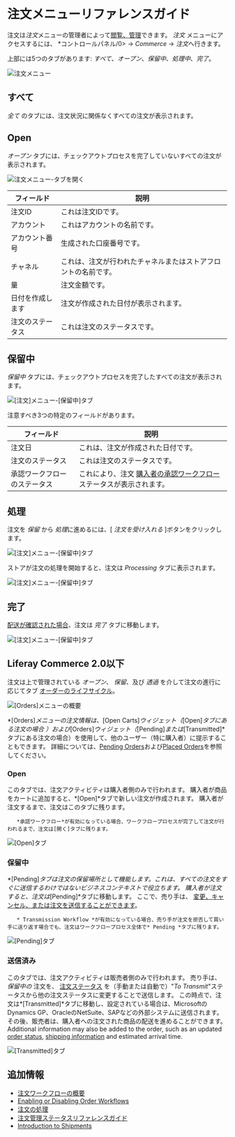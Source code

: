 # 注文メニューリファレンスガイド

注文は*注文*メニューの管理者によって[閲覧、管理](./processing-an-order.md)できます。 *注文* メニューにアクセスするには、 *コントロールパネル/0> → *Commerce* → *注文*へ行きます。</p>

上部には5つのタブがあります: *すべて*、*オープン*、*保留中*、*処理中*、*完了*。

![注文メニュー](./orders-menu-reference-guide/images/05.png)

## すべて

*全て* のタブには、注文状況に関係なくすべての注文が表示されます。

## Open

*オープン* タブには、チェックアウトプロセスを完了していないすべての注文が表示されます。

![注文メニュー-タブを開く](./orders-menu-reference-guide/images/07.png)

| フィールド    | 説明                              |
| -------- | ------------------------------- |
| 注文ID     | これは注文IDです。                      |
| アカウント    | これはアカウントの名前です。                  |
| アカウント番号  | 生成された口座番号です。                    |
| チャネル     | これは、注文が行われたチャネルまたはストアフロントの名前です。 |
| 量        | 注文金額です。                         |
| 日付を作成します | 注文が作成された日付が表示されます。              |
| 注文のステータス | これは注文のステータスです。                  |

## 保留中

*保留中* タブには、チェックアウトプロセスを完了したすべての注文が表示されます。

![[注文]メニュー-[保留中]タブ](./orders-menu-reference-guide/images/06.png)

注意すべき3つの特定のフィールドがあります。

| フィールド          | 説明                                                                                                 |
| -------------- | -------------------------------------------------------------------------------------------------- |
| 注文日            | これは、注文が作成された日付です。                                                                                  |
| 注文のステータス       | これは注文のステータスです。                                                                                     |
| 承認ワークフローのステータス | これにより、注文 [購入者の承認ワークフロー](../order-workflows/enabling-or-disabling-order-workflows.md) ステータスが表示されます。 |

## 処理

注文を *保留* から *処理*に進めるには、[ *注文を受け入れる* ]ボタンをクリックします。

![[注文]メニュー-[保留中]タブ](./orders-menu-reference-guide/images/10.png)

ストアが注文の処理を開始すると、注文は *Processing* タブに表示されます。

![[注文]メニュー-[保留中]タブ](./orders-menu-reference-guide/images/09.png)

## 完了

[配送が確認された場合](../shipments/introduction-to-shipments.md)、注文は *完了* タブに移動します。

![[注文]メニュー-[保留中]タブ](./orders-menu-reference-guide/images/08.png)

## Liferay Commerce 2.0以下

注文は上で管理されている *オープン*、 *保留*、及び *透過* を介して注文の進行に応じてタブ [オーダーのライフサイクル](./order-life-cycle.md)。

![[Orders]メニューの概要](./orders-menu-reference-guide/images/01.png "[Orders]メニューの概要")

*[Orders]*メニューの注文情報は、*[Open Carts]*ウィジェット（*[Open]*タブにある注文の場合 ）および*[Orders]*ウィジェット（*[Pending]*または*[Transmitted]*タブにある注文の場合）を使用して、他のユーザー（特に購入者）に提示することもできます。 詳細については、[Pending Orders](../../creating-store-content/commerce-storefront-pages/pending-orders.md)および[Placed Orders](../../creating-store-content/commerce-storefront-pages/placed-orders.md)を参照してください。

### Open

このタブでは、注文アクティビティは購入者側のみで行われます。 購入者が商品をカートに追加すると、*[Open]*タブで新しい注文が作成されます。 購入者が注文するまで、注文はこのタブに残ります。

``` note::
   *承認ワークフロー*が有効になっている場合、ワークフロープロセスが完了して注文が行われるまで、注文は[開く]タブに残ります。
```

![[Open]タブ](./orders-menu-reference-guide/images/02.png "[Open]タブ")

### 保留中

*[Pending]*タブは注文の保留場所として機能します。これは、すべての注文をすぐに送信するわけではないビジネスコンテキストで役立ちます。 購入者が注文すると、注文は*[Pending]*タブに移動します。 ここで、売り手は、 [変更、キャンセル、または注文を送信することができます](./processing-an-order.md#commerce-20-and-below)。

``` note::
   * Transmission Workflow *が有効になっている場合、売り手が注文を拒否して買い手に送り返す場合でも、注文はワークフロープロセス全体で* Pending *タブに残ります。
```

![[Pending]タブ](./orders-menu-reference-guide/images/03.png "[Pending]タブ")

### 送信済み

このタブでは、注文アクティビティは販売者側のみで行われます。 売り手は、 *保留中の* 注文を、 [注文ステータス](./processing-an-order.md#commerce-20-and-below) を（手動または自動で）"*To Transmit*"ステータスから他の注文ステータスに変更することで送信します。 この時点で、注文は*[Transmitted]*タブに移動し、設定されている場合は、MicrosoftのDynamics GP、OracleのNetSuite、SAPなどの外部システムに送信されます。 その後、販売者は、購入者への注文された商品の配送を進めることができます。 Additional information may also be added to the order, such as an updated [order status](./order-management-statuses-reference-guide.md), [shipping information](../shipments/introduction-to-shipments.md) and estimated arrival time.

![[Transmitted]タブ](./orders-menu-reference-guide/images/04.png "[Transmitted]タブ")

## 追加情報

  - [注文ワークフローの概要](../order-workflows/introduction-to-order-workflows.md)
  - [Enabling or Disabling Order Workflows](../order-workflows/enabling-or-disabling-order-workflows.md)
  - [注文の処理](./processing-an-order.md)
  - [注文管理ステータスリファレンスガイド](./order-management-statuses-reference-guide.md)
  - [Introduction to Shipments](../shipments/introduction-to-shipments.md)
